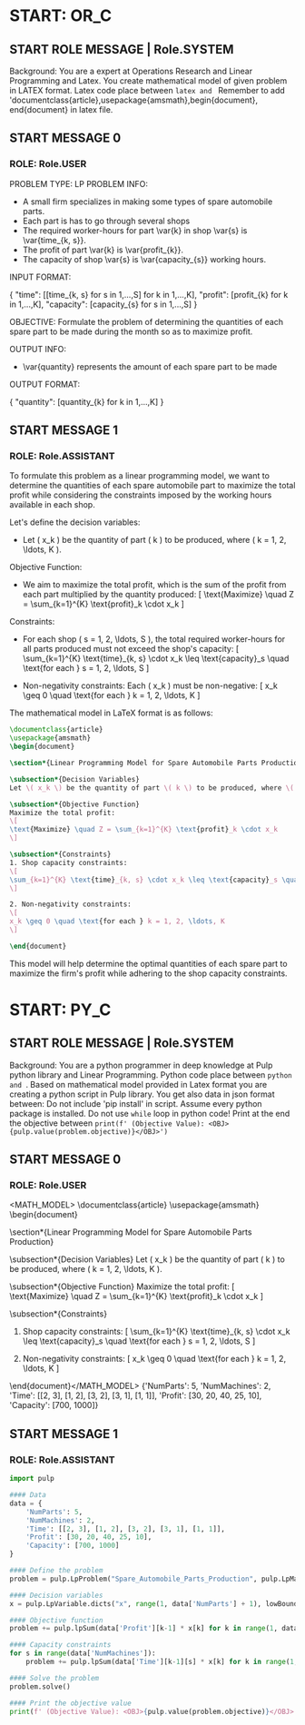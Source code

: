 # START: OR_C 
## START ROLE MESSAGE | Role.SYSTEM 
Background: You are a expert at Operations Research and Linear Programming and Latex. You create mathematical model of given problem in LATEX format. Latex code place between ```latex and ``` Remember to add 'documentclass{article},usepackage{amsmath},begin{document}, end{document} in latex file. 
## START MESSAGE 0 
### ROLE: Role.USER
<DESCRIPTION>
PROBLEM TYPE: LP
PROBLEM INFO:

- A small firm specializes in making some types of spare automobile parts. 
- Each part is has to go through several shops 
- The required worker-hours for part \var{k} in shop \var{s} is \var{time_{k, s}}.
- The profit of part \var{k} is \var{profit_{k}}.
- The capacity of shop \var{s} is \var{capacity_{s}} working hours.

INPUT FORMAT:

{
	"time": [[time_{k, s} for s in 1,...,S] for k in 1,...,K],
	"profit": [profit_{k} for k in 1,...,K],
	"capacity": [capacity_{s} for s in 1,...,S]
}


OBJECTIVE: Formulate the problem of determining the quantities of each spare part to be made during the month so as to maximize profit.

OUTPUT INFO:

- \var{quantity} represents the amount of each spare part to be made

OUTPUT FORMAT:

{
	"quantity": [quantity_{k} for k in 1,...,K]
}
</DESCRIPTION>


## START MESSAGE 1 
### ROLE: Role.ASSISTANT
To formulate this problem as a linear programming model, we want to determine the quantities of each spare automobile part to maximize the total profit while considering the constraints imposed by the working hours available in each shop.

Let's define the decision variables:
- Let \( x_k \) be the quantity of part \( k \) to be produced, where \( k = 1, 2, \ldots, K \).

Objective Function:
- We aim to maximize the total profit, which is the sum of the profit from each part multiplied by the quantity produced:
  \[
  \text{Maximize} \quad Z = \sum_{k=1}^{K} \text{profit}_k \cdot x_k
  \]

Constraints:
- For each shop \( s = 1, 2, \ldots, S \), the total required worker-hours for all parts produced must not exceed the shop's capacity:
  \[
  \sum_{k=1}^{K} \text{time}_{k, s} \cdot x_k \leq \text{capacity}_s \quad \text{for each } s = 1, 2, \ldots, S
  \]

- Non-negativity constraints: Each \( x_k \) must be non-negative:
  \[
  x_k \geq 0 \quad \text{for each } k = 1, 2, \ldots, K
  \]

The mathematical model in LaTeX format is as follows:

```latex
\documentclass{article}
\usepackage{amsmath}
\begin{document}

\section*{Linear Programming Model for Spare Automobile Parts Production}

\subsection*{Decision Variables}
Let \( x_k \) be the quantity of part \( k \) to be produced, where \( k = 1, 2, \ldots, K \).

\subsection*{Objective Function}
Maximize the total profit:
\[
\text{Maximize} \quad Z = \sum_{k=1}^{K} \text{profit}_k \cdot x_k
\]

\subsection*{Constraints}
1. Shop capacity constraints:
\[
\sum_{k=1}^{K} \text{time}_{k, s} \cdot x_k \leq \text{capacity}_s \quad \text{for each } s = 1, 2, \ldots, S
\]

2. Non-negativity constraints:
\[
x_k \geq 0 \quad \text{for each } k = 1, 2, \ldots, K
\]

\end{document}
```
This model will help determine the optimal quantities of each spare part to maximize the firm's profit while adhering to the shop capacity constraints.

# START: PY_C 
## START ROLE MESSAGE | Role.SYSTEM 
Background: You are a python programmer in deep knowledge at Pulp python library and Linear Programming. Python code place between ```python and ```. Based on mathematical model provided in Latex format you are creating a python script in Pulp library. You get also data in json format between: <DATA></DATA> Do not include 'pip install' in script. Assume every python package is installed. Do not use `while` loop in python code! Print at the end the objective between <OBJ></OBJ> `print(f' (Objective Value): <OBJ>{pulp.value(problem.objective)}</OBJ>')` 
## START MESSAGE 0 
### ROLE: Role.USER
<MATH_MODEL>
\documentclass{article}
\usepackage{amsmath}
\begin{document}

\section*{Linear Programming Model for Spare Automobile Parts Production}

\subsection*{Decision Variables}
Let \( x_k \) be the quantity of part \( k \) to be produced, where \( k = 1, 2, \ldots, K \).

\subsection*{Objective Function}
Maximize the total profit:
\[
\text{Maximize} \quad Z = \sum_{k=1}^{K} \text{profit}_k \cdot x_k
\]

\subsection*{Constraints}
1. Shop capacity constraints:
\[
\sum_{k=1}^{K} \text{time}_{k, s} \cdot x_k \leq \text{capacity}_s \quad \text{for each } s = 1, 2, \ldots, S
\]

2. Non-negativity constraints:
\[
x_k \geq 0 \quad \text{for each } k = 1, 2, \ldots, K
\]

\end{document}</MATH_MODEL>
<DATA>
{'NumParts': 5, 'NumMachines': 2, 'Time': [[2, 3], [1, 2], [3, 2], [3, 1], [1, 1]], 'Profit': [30, 20, 40, 25, 10], 'Capacity': [700, 1000]}</DATA>


## START MESSAGE 1 
### ROLE: Role.ASSISTANT
```python
import pulp

#### Data
data = {
    'NumParts': 5,
    'NumMachines': 2,
    'Time': [[2, 3], [1, 2], [3, 2], [3, 1], [1, 1]],
    'Profit': [30, 20, 40, 25, 10],
    'Capacity': [700, 1000]
}

#### Define the problem
problem = pulp.LpProblem("Spare_Automobile_Parts_Production", pulp.LpMaximize)

#### Decision variables
x = pulp.LpVariable.dicts("x", range(1, data['NumParts'] + 1), lowBound=0, cat='Continuous')

#### Objective function
problem += pulp.lpSum(data['Profit'][k-1] * x[k] for k in range(1, data['NumParts'] + 1)), "Total_Profit"

#### Capacity constraints
for s in range(data['NumMachines']):
    problem += pulp.lpSum(data['Time'][k-1][s] * x[k] for k in range(1, data['NumParts'] + 1)) <= data['Capacity'][s], f"Capacity_Constraint_{s+1}"

#### Solve the problem
problem.solve()

#### Print the objective value
print(f' (Objective Value): <OBJ>{pulp.value(problem.objective)}</OBJ>')
```


